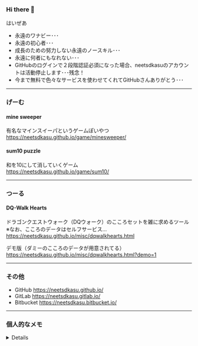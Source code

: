 ### Hi there 👋
はいぜあ  

 - 永遠のワナビー･･･  
 - 永遠の初心者･･･  
 - 成長のための努力しない永遠のノースキル･･･  
 - 永遠に何者にもなれない･･･  
 - GitHubのログインで２段階認証必須になった場合、neetsdkasuのアカウントは活動停止します･･･残念！  
 - 今まで無料で色々なサービスを使わせてくれてGitHubさんありがとう･･･


-------------------------------
### げーむ

#### mine sweeper
有名なマインスイーパというゲームぽいやつ  
https://neetsdkasu.github.io/game/minesweeper/  


#### sum10 puzzle
和を10にして消していくゲーム  
https://neetsdkasu.github.io/game/sum10/  


-------------------------------
### つーる

#### DQ-Walk Hearts
ドラゴンクエストウォーク（DQウォーク）のこころセットを雑に求めるツール  
※なお、こころのデータはセルフサービス…  
https://neetsdkasu.github.io/misc/dqwalkhearts.html  

デモ版（ダミーのこころのデータが用意されてる）  
https://neetsdkasu.github.io/misc/dqwalkhearts.html?demo=1  


-------------------------------
### その他

 - GitHub https://neetsdkasu.github.io/
 - GitLab https://neetsdkasu.gitlab.io/
 - Bitbucket https://neetsdkasu.bitbucket.io/


-------------------------------
### 個人的なメモ

<details>

###### 明治維新でスーツとかの西洋文化を標準正装とするなら暦も西暦を標準にしろよクソ  

| 和暦           | 西暦                                               |
|:---------------|:---------------------------------------------------|
| 明治元年9月8日 | 1886年10月23日･･･ （暦が揃ってないタイミング…!?） |
| 明治45年       | 1912年7月30日まで？                                |
| 大正元年       | 1912年7月30日から？                                |
| 大正2年        | 1913年                                             |
| 大正14年       | 1925年                                             |
| 大正15年       | 1926年12月25日まで                                 |
| 昭和元年       | 1926年12月26日から                                 |
| 昭和2年        | 1927年                                             |
| 昭和63年       | 1988年                                             |
| 昭和64年       | 1989年1月7日まで                                   |
| 平成元年       | 1989年1月8日から                                   |
| 平成2年        | 1990年                                             |
| 平成30年       | 2018年                                             |
| 平成31年       | 2019年4月30日まで                                  |
| 令和元年       | 2019年5月1日から                                   |
| 令和2年        | 2020年                                             |


###### 細かい学歴記述要求する履歴書クソ文化消えてくれ…専門職での専門課程修了示す以外での学歴欄を法で禁止しろよクソ

| 事柄         | 和暦        | 西暦      |
|:-------------|:------------|:----------|
| 小学校卒業   | 平成8年3月  | 1996年3月 |
| 中学校卒業   | 平成11年3月 | 1999年3月 |
| 高等学校入学 | 平成11年4月 | 1999年4月 |
| 高等学校卒業 | 平成14年3月 | 2002年3月 |
| 大学入学     | 平成15年4月 | 2003年4月 |
| 大学卒業     | 平成20年3月 | 2008年3月 |

テキトーにググると、『一般的には小学校卒業から書きます』『一般的には中学校卒業から書きます』『一般的には高校入学から書きます』、一般？クソ


###### ページの特定テキスト部分にジャンプさせるURL記述？

```
URL末尾に #:~:text=ほげほげ と付ける
例
https://neetsdkasu.github.io/links.html#:~:text=gist

```



###### goフォーマッタをサブディレクトリ（？）のほうまで適用するやり方


```bash
go fmt ./...
```


###### IPアドレスやホスト名を調べるコマンド（？）

```
dig -x IPアドレス
nslookup IPアドレス
whois IPアドレス
whois ホスト名
```


###### ダウンロードしたファイルのSHAのハッシュ確認方法（？）


```
SHA256ならsha256sum
SHA512ならsha512sum

ハッシュとファイル名だけが分かってるとき
echo ハッシュ ファイル名 | sha256sum -c -

ハッシュとファイル名が並ぶファイルがあるとき(例えばchecksum.txtというファイルなら)
sha256sum -c checksum.txt

```


###### ダウンロードしたファイルのGPG（署名？）とかいうやつの検証方法（？）


```
まず署名した人（？）の情報を登録しとく
ファイルで提供されているなら(ファイル名がfoobar-key.gpg.ascii.txtとするなら)
gpg --import foobar-key.gpg.ascii.txt

署名した人（？）の情報がファイルでなくキーサーバー（？）とかいうとこから取得する必要あるなら
gpg --keyserver キーサーバー名 --recv-key 署名の人のID（ハッシュ？）ぽいやつ

検証用のファイル（拡張子がsigとかascとかある？）を使って検証するらしい
（ダウンロードしたファイルがfoobar.txtで検証用ファイルがfoobar.txt.sigで提供されてるとすると）
gpg --verify foobar.txt.sig

```


###### Androidアプリ作る


```
開発に使ってる実機環境
id: Android-15
Platform: Android 4.0.3
API Level: 15

ターゲット一覧を眺める（ここからターゲットを選ぶ、まぁ現在はAndroid-15だが）
android list targets

ターゲットに対する新規プロジェクト
android create project --target <target-id> --name MyFirstApp \
--path <path-to-workspace>/MyFirstApp --activity MainActivity \
--package com.example.myfirstapp

デバッグビルド
ant debug

デバッグビルドのアプリを実機へ新規インストール（ant用ビルドスクリプトに登録されてるコマンドでも出来た木がする、おそらくant debug install 
adb install bin\MyFirstApp-debug.apk

デバッグビルドのアプリを実機へ再インストール（ant用ビルドスクリプトに登録されてるコマンドでも出来た木がする）
adb install -r bin\MyFirstApp-debug.apk

実機からアンインストール（ant用ビルドスクリプトに登録されてるコマンドでも出来た木がする）
adb uninstall com.example.myfirstapp

開発作業をやめるときにバックグラウンドで稼動してる実機と通信するデバッグサーバーを停止（antやadbでコマンド実行すると起動するぽい？）
adb kill-server

android-sdk-windows\tools\ant\build.xml にあるコマンドぽいもの(targetタグの一部)
ant helpを実行でこれらの説明が並ぶぽい

ant clean
ant release
ant test
ant lint
ant debug install
ant release install
ant installd
ant installr
ant uninstall
ant help

細かい設定に困ったら[unkocryptoリポジトリ](https://github.com/neetsdkasu/unkocrypto)のIDPWMemoICSを見る
```

</details>
